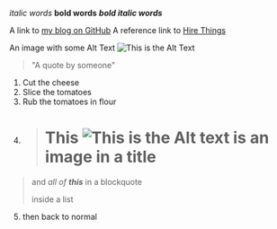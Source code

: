 _italic words_
**bold words**
**_bold italic words_**

A link to [my blog on GitHub](ptorrsmith.github.io)
A reference link to [Hire Things][HireThingsNZ]


An image with some Alt Text
![This is the Alt Text](https://www.w3schools.com/browsers/pic_screen.jpg)
> "A quote by someone"


[HireThingsNZ]: http://www.hirethings.co.nz


1. Cut the cheese
2. Slice the tomatoes
3. Rub the tomatoes in flour
4. ># This ![This is the Alt text](https://www.w3schools.com/browsers/pic_screen.jpg) is an image in a title
>and _all of **this**_ in a blockquote
>
>inside a list
5. then back to normal